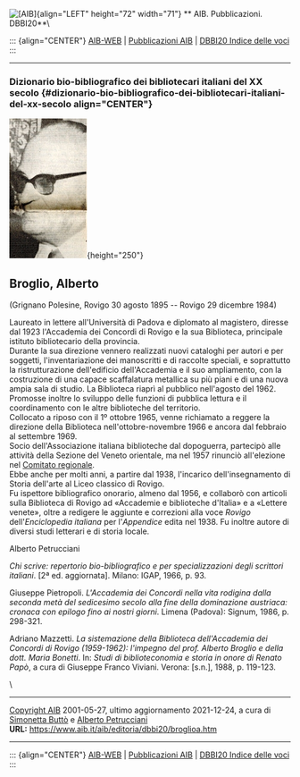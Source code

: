 ![\[AIB\]](/aib/wi/aibv72.gif){align="LEFT" height="72" width="71"}
** AIB. Pubblicazioni. DBBI20**\

::: {align="CENTER"}
[AIB-WEB](/) \| [Pubblicazioni AIB](/pubblicazioni/) \| [DBBI20 Indice
delle voci](dbbi20.htm)
:::

------------------------------------------------------------------------

### Dizionario bio-bibliografico dei bibliotecari italiani del XX secolo {#dizionario-bio-bibliografico-dei-bibliotecari-italiani-del-xx-secolo align="CENTER"}

![\[Ritratto\]](broglioa.jpg){height="250"}

## Broglio, Alberto

(Grignano Polesine, Rovigo 30 agosto 1895 -- Rovigo 29 dicembre 1984)

Laureato in lettere all\'Università di Padova e diplomato al magistero,
diresse dal 1923 l\'Accademia dei Concordi di Rovigo e la sua
Biblioteca, principale istituto bibliotecario della provincia.\
Durante la sua direzione vennero realizzati nuovi cataloghi per autori e
per soggetti, l\'inventariazione dei manoscritti e di raccolte speciali,
e soprattutto la ristrutturazione dell\'edificio dell\'Accademia e il
suo ampliamento, con la costruzione di una capace scaffalatura metallica
su più piani e di una nuova ampia sala di studio. La Biblioteca riaprì
al pubblico nell\'agosto del 1962. Promosse inoltre lo sviluppo delle
funzioni di pubblica lettura e il coordinamento con le altre biblioteche
del territorio.\
Collocato a riposo con il 1º ottobre 1965, venne richiamato a reggere la
direzione della Biblioteca nell\'ottobre-novembre 1966 e ancora dal
febbraio al settembre 1969.\
Socio dell\'Associazione italiana biblioteche dal dopoguerra, partecipò
alle attività della Sezione del Veneto orientale, ma nel 1957 rinunciò
all\'elezione nel [Comitato regionale](/aib/stor/sezioni/ven-or.htm).\
Ebbe anche per molti anni, a partire dal 1938, l\'incarico
dell\'insegnamento di Storia dell\'arte al Liceo classico di Rovigo.\
Fu ispettore bibliografico onorario, almeno dal 1956, e collaborò con
articoli sulla Biblioteca di Rovigo ad «Accademie e biblioteche
d\'Italia» e a «Lettere venete», oltre a redigere le aggiunte e
correzioni alla voce *Rovigo* dell\'*Enciclopedia italiana* per
l\'*Appendice* edita nel 1938. Fu inoltre autore di diversi studi
letterari e di storia locale.

Alberto Petrucciani

*Chi scrive: repertorio bio-bibliografico e per specializzazioni degli
scrittori italiani*. \[2ª ed. aggiornata\]. Milano: IGAP, 1966, p. 93.

Giuseppe Pietropoli. *L\'Accademia dei Concordi nella vita rodigina
dalla seconda metà del sedicesimo secolo alla fine della dominazione
austriaca: cronaca con epilogo fino ai nostri giorni*. Limena (Padova):
Signum, 1986, p. 298-321.

Adriano Mazzetti. *La sistemazione della Biblioteca dell\'Accademia dei
Concordi di Rovigo (1959-1962): l\'impegno del prof. Alberto Broglio e
della dott. Maria Bonetti*. In: *Studi di biblioteconomia e storia in
onore di Renato Papò*, a cura di Giuseppe Franco Viviani. Verona:
\[s.n.\], 1988, p. 119-123.

\

------------------------------------------------------------------------

[Copyright AIB](/su-questo-sito/dichiarazione-di-copyright-aib-web/)
2001-05-27, ultimo aggiornamento 2021-12-24, a cura di [Simonetta
Buttò](/aib/redazione3.htm) e [Alberto
Petrucciani](/su-questo-sito/redazione-aib-web/)\
**URL:** https://www.aib.it/aib/editoria/dbbi20/broglioa.htm

------------------------------------------------------------------------

::: {align="CENTER"}
[AIB-WEB](/) \| [Pubblicazioni AIB](/pubblicazioni/) \| [DBBI20 Indice
delle voci](dbbi20.htm)
:::
